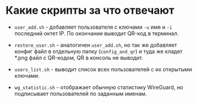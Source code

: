# Какие скрипты за что отвечают

- ```user_add.sh``` - добавляет пользователя с ключами ```-u``` имя и ```-i``` последний октет IP. 
  По окончании выводит QR-код в терминал.  

- ```restore_user.sh``` - аналогичен ```user_add.sh```, но так же добавляет конфиг файл в отдельную папку
(```config_and_qr```) и туда же кладет *.png файл с QR-кодом, QR в консоль не выводит.

- ```users_list.sh``` - выводит список всех пользователей с их открытыми ключами.

- ```wg_statistic.sh``` - отображает обычную статистику WireGuard, но подписывает пользователей по заданным именам.
